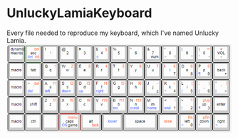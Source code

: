 # UnluckyLamiaKeyboard
Every file needed to reproduce my keyboard, which I've named Unlucky Lamia.
<img src="https://github.com/ArmoredGit/UnluckyLamiaKeyboard/blob/main/ULKImages/Layout1.PNG?raw=true">
